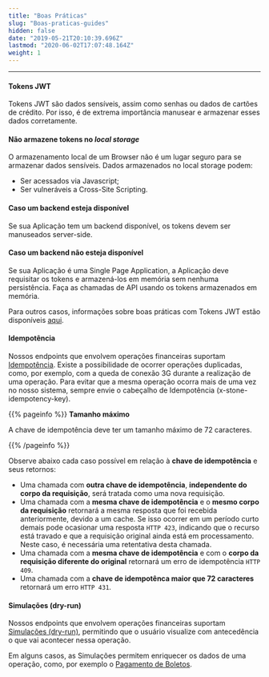 ```yaml
---
title: "Boas Práticas"
slug: "Boas-praticas-guides"
hidden: false
date: "2019-05-21T20:10:39.696Z"
lastmod: "2020-06-02T17:07:48.164Z"
weight: 1
---
```


---


#### **Tokens JWT**

Tokens JWT são dados sensíveis, assim como senhas ou dados de cartões de crédito. Por isso, é de extrema importância manusear e armazenar esses dados corretamente.





#### **Não armazene tokens no *local storage***

O armazenamento local de um Browser não é um lugar seguro para se armazenar dados sensíveis. Dados armazenados no local storage podem:

* Ser acessados via Javascript;
* Ser vulneráveis a Cross-Site Scripting.



#### **Caso um backend esteja disponível**

Se sua Aplicação tem um backend disponível, os tokens devem ser manuseados server-side.



#### **Caso um backend não esteja disponível**

Se sua Aplicação é uma Single Page Application, a Aplicação deve requisitar os tokens e armazená-los em memória sem nenhuma persistência. Faça as chamadas de API usando os tokens armazenados em memória.

Para outros casos, informações sobre boas práticas com Tokens JWT estão disponíveis [aqui](https://auth0.com/docs/security/store-tokens).



#### **Idempotência**

Nossos endpoints que envolvem operações financeiras suportam [Idempotência](https://pt.wikipedia.org/wiki/Idempot%C3%AAncia). Existe a possibilidade de ocorrer operações duplicadas, como, por exemplo, com a queda de conexão 3G durante a realização de uma operação. Para evitar que a mesma operação ocorra mais de uma vez no nosso sistema, sempre envie o cabeçalho de Idempotência (x-stone-idempotency-key).


{{% pageinfo %}}
**Tamanho máximo**

A chave de idempotência deve ter um tamanho máximo de 72 caracteres.

{{% /pageinfo %}}


Observe abaixo cada caso possível em relação à **chave de idempotência** e seus retornos:

* Uma chamada com **outra chave de idempotência**, **independente do corpo da requisição**, será tratada como uma nova requisição.
* Uma chamada com a **mesma chave de idempotência** e o **mesmo corpo da requisição** retornará a mesma resposta que foi recebida anteriormente, devido a um cache.
Se isso ocorrer em um período curto demais pode ocasionar uma resposta `HTTP 423`, indicando que o recurso está travado e que a requisição original ainda está em processamento. Neste caso, é necessária uma retentativa desta chamada.
* Uma chamada com a **mesma chave de idempotência** e com o **corpo da requisição diferente do original** retornará um erro de idempotência `HTTP 409`.
* Uma chamada com a **chave de idempotênca maior que 72 caracteres** retornará um erro `HTTP 431`.



#### **Simulações (dry-run)**

Nossos endpoints que envolvem operações financeiras suportam [Simulações (dry-run)](/docs/referencia-da-api/simulacoes-dry-run/), permitindo que o usuário visualize com antecedência o que vai acontecer nessa operação.

Em alguns casos, as Simulações permitem enriquecer os dados de uma operação, como, por exemplo o [Pagamento de Boletos](/docs/referencia-da-api/simulacoes-dry-run/simular-o-pagamento-de-um-documento/).
